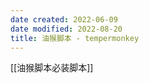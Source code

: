 ```yaml
---
date created: 2022-06-09
date modified: 2022-08-20
title: 油猴脚本 - tempermonkey
---
```


[[油猴脚本必装脚本]]
